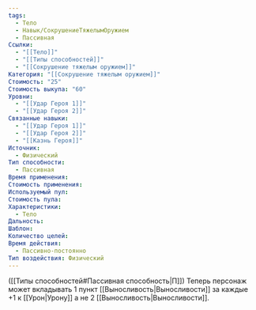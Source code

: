 ```yaml
---
tags:
  - Тело
  - Навык/СокрушениеТяжелымОружием
  - Пассивная
Ссылки:
  - "[[Тело]]"
  - "[[Типы способностей]]"
  - "[[Сокрушение тяжелым оружием]]"
Категория: "[[Сокрушение тяжелым оружием]]"
Стоимость: "25"
Стоимость выкупа: "60"
Уровни:
  - "[[Удар Героя 1]]"
  - "[[Удар Героя 2]]"
Связанные навыки:
  - "[[Удар Героя 1]]"
  - "[[Удар Героя 2]]"
  - "[[Казнь Героя]]"
Источник:
  - Физический
Тип способности:
  - Пассивная
Время применения: 
Стоимость применения: 
Используемый пул: 
Стоимость пула: 
Характеристики:
  - Тело
Дальность: 
Шаблон: 
Количество целей: 
Время действия:
  - Пассивно-постоянно
Тип воздействия: Физический
---
```

([[Типы способностей#Пассивная способность|П]]) Теперь персонаж может вкладывать 1 пункт [[Выносливость|Выносливости]] за каждые +1 к [[Урон|Урону]] а не 2 [[Выносливость|Выносливости]]. 